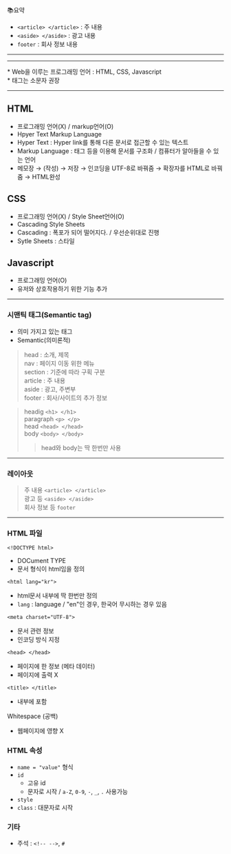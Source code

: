 📚요약
- `<article> </article>` : 주 내용  
- `<aside> </aside>` : 광고 내용  
- `footer` : 회사 정보 내용  

- - -  
- - -  

\* Web을 이루는 프로그래밍 언어 : HTML, CSS, Javascript  
\* 태그는 소문자 권장  

- - - 

## HTML  
- 프로그래밍 언어(X) / markup언어(O)  
- Hpyer Text Markup Language  
- Hyper Text : Hyper link를 통해 다른 문서로 접근할 수 있는 텍스트  
- Markup Language : 태그 등을 이용해 문서를 구조화 / 컴퓨터가 알아들을 수 있는 언어  
- 메모장 → (작성) → 저장 → 인코딩을 UTF-8로 바꿔줌 → 확장자를 HTML로 바꿔줌 → HTML완성  

## CSS  
- 프로그래밍 언어(X) / Style Sheet언어(O)  
- Cascading Style Sheets  
- Cascading : 폭포가 되어 떨어지다. / 우선순위대로 진행  
- Sytle Sheets : 스타일  

## Javascript  
- 프로그래밍 언어(O)  
- 유저와 상호작용하기 위한 기능 추가  

- - -

### 시맨틱 태그(Semantic tag)  
- 의미 가지고 있는 태그  
- Semantic(의미론적)  
> head : 소개, 제목  
> nav : 페이지 이동 위한 메뉴  
> section : 기준에 따라 구획 구분  
> article : 주 내용  
> aside : 광고, 주변부  
> footer : 회사/사이트의 추가 정보  

> headig `<h1> </h1>`    
> paragraph `<p> </p>`  
> head `<head> </head>`  
> body `<body> </body>`  
>> head와 body는 딱 한번만 사용  

- - - 

### 레이아웃  
> 주 내용 `<article> </article>`  
> 광고 등 `<aside> </aside>`  
> 회사 정보 등 `footer`  

- - - 

### HTML 파일  
`<!DOCTYPE html>`  
- DOCument TYPE  
- 문서 형식이 html임을 정의  

`<html lang="kr">`  
- html문서 내부에 딱 한번만 정의  
- `lang` : language / "en"인 경우, 한국어 무시하는 경우 있음  

`<meta charset="UTF-8">`  
- 문서 관련 정보  
- 인코딩 방식 지정  

`<head> </head>`  
- 페이지에 한 정보 (메타 데이터)  
- 페이지에 출력 X  

`<title> </title>`  
- <head> 내부에 포함  

Whitespace (공백)  
- 웹페이지에 영향 X  

### HTML 속성  
- `name = "value"` 형식  
- `id`  
  - 고유 id  
  - 문자로 시작 / `a-Z`, `0-9`, `-`, `_`, `.` 사용가능  
- `style`
- `class` : 대문자로 시작  

### 기타  
- 주석 : `<!-- -->`, `#`
